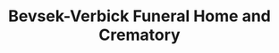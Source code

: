 ---
title: "Bevsek-Verbick Funeral Home and Crematory"
url: /muskego/bevsek-verbick-funeral-home-and-crematory/
shop: funeral directors
---